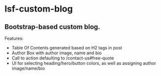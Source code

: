 # lsf-custom-blog

## Bootstrap-based custom blog.

Features:

- Table Of Contents generated based on H2 tags in post
- Author Box with author image, name and bio
- Call to action defaulting to /contact-us#free-quote
- UI for selecting heading/hero/button colors, as well as assigning author image/name/bio

